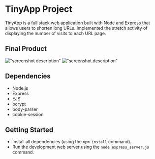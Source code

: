 # TinyApp Project

TinyApp is a full stack web application built with Node and Express that allows users to shorten long URLs.  Implemented the stretch activity of displaying the number of visits to each URL page.  

## Final Product

!["screenshot description"](#)
!["screenshot description"](#)

## Dependencies

- Node.js
- Express
- EJS
- bcrypt
- body-parser
- cookie-session


## Getting Started

- Install all dependencies (using the `npm install` command).
- Run the development web server using the `node express_server.js` command. 